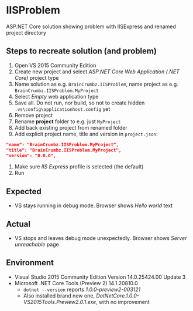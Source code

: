 # IISProblem
ASP.NET Core solution showing problem with IISExpress and renamed project directory

## Steps to recreate solution (and problem)

1. Open VS 2015 Community Edition
2. Create new project and select *ASP.NET Core Web Application (.NET Core)* project type
3. Name solution as e.g. `BrainCrumbz.IISProblem`, name project as e.g. `BrainCrumbz.IISProblem.MyProject`
5. Select *Empty* web application type
6. Save all. Do not run, nor build, so not to create hidden `.vs\config\applicationhost.config` yet
7. Remove project
8. Rename **project** folder to e.g. just `MyProject`
9. Add back existing project from renamed folder
10. Add explicit project name, title and version in `project.json`:

  ```json
  "name": "BrainCrumbz.IISProblem.MyProject",
  "title": "BrainCrumbz.IISProblem.MyProject",
  "version": "0.0.0",
```
1. Make sure *IIS Express* profile is selected (the default)
2. Run

## Expected

* VS stays running in debug mode. Browser shows *Hello world* text

## Actual

* VS stops and leaves debug mode unexpectedly. Browser shows *Server unreachable* page

## Environment

* Visual Studio 2015 Community Edition Version 14.0.25424.00 Update 3
* Microsoft .NET Core Tools (Preview 2) 14.1.20810.0
  * `dotnet --version` reports *1.0.0-preview2-003121*
  * Also installed brand new one, *DotNetCore.1.0.0-VS2015Tools.Preview2.0.1.exe*, with no improvement
